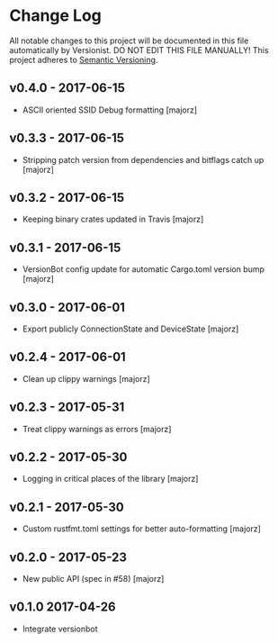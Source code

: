 # Change Log

All notable changes to this project will be documented in this file
automatically by Versionist. DO NOT EDIT THIS FILE MANUALLY!
This project adheres to [Semantic Versioning](http://semver.org/).

## v0.4.0 - 2017-06-15

* ASCII oriented SSID Debug formatting [majorz]

## v0.3.3 - 2017-06-15

* Stripping patch version from dependencies and bitflags catch up [majorz]

## v0.3.2 - 2017-06-15

* Keeping binary crates updated in Travis [majorz]

## v0.3.1 - 2017-06-15

* VersionBot config update for automatic Cargo.toml version bump [majorz]

## v0.3.0 - 2017-06-01

* Export publicly ConnectionState and DeviceState [majorz]

## v0.2.4 - 2017-06-01

* Clean up clippy warnings [majorz]

## v0.2.3 - 2017-05-31

* Treat clippy warnings as errors [majorz]

## v0.2.2 - 2017-05-30

* Logging in critical places of the library [majorz]

## v0.2.1 - 2017-05-30

* Custom rustfmt.toml settings for better auto-formatting [majorz]

## v0.2.0 - 2017-05-23

* New public API (spec in #58) [majorz]

## v0.1.0 2017-04-26

* Integrate versionbot
